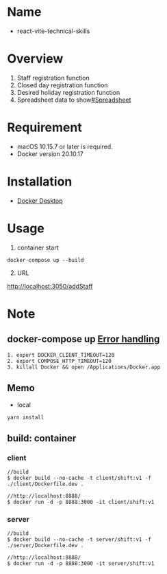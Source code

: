 # Name

- react-vite-technical-skills

# Overview

1. Staff registration function
2. Closed day registration function
3. Desired holiday registration function 
4. Spreadsheet data to show[#Spreadsheet](https://docs.google.com/spreadsheets/d/1_sXBPWjiJQNFd6EaittBKGK_PiTdbYqUXjUmdrA8JgM/edit?usp=sharing)

# Requirement

- macOS 10.15.7 or later is required.
- Docker version 20.10.17 

# Installation

- [Docker Desktop](https://www.docker.com/products/docker-desktop/)

# Usage

1. container start
```
docker-compose up --build
```

2. URL

[http://localhost:3050/addStaff](http://localhost:3050/addStaff)

# Note

## docker-compose up [Error handling](https://github.com/docker/compose/issues/3927)

```
1. export DOCKER_CLIENT_TIMEOUT=120
2. export COMPOSE_HTTP_TIMEOUT=120
3. killall Docker && open /Applications/Docker.app
```

## Memo

- local

```
yarn install
```

## build: container

### client

```
//build
$ docker build --no-cache -t client/shift:v1 -f ./client/Dockerfile.dev .

//http://localhost:8888/
$ docker run -d -p 8888:3000 -it client/shift:v1

```
### server

```
//build
$ docker build --no-cache -t server/shift:v1 -f ./server/Dockerfile.dev .

//http://localhost:8888/
$ docker run -d -p 8888:3000 -it server/shift:v1
```
